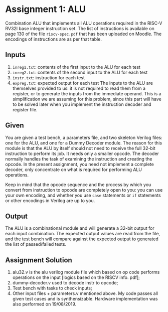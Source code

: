 # Assignment 1: ALU
 Combination ALU that implements all ALU operations required in the RISC-V RV32I base integer instruction set.  The list of instructions is available on page 130 of the file `riscv-spec.pdf` that has been uploaded on Moodle.  The encodings of instructions are as per that table.

## Inputs
1. `inreg1.txt`: contents of the first input to the ALU for each test
2. `inreg2.txt`: contents of the second input to the ALU for each test
3. `instr.txt`: instruction for each test
4. `expreg.txt`: expected output for each test
    The inputs to the ALU are themselves provided to us: it is not required to read them from a register, or to generate the inputs from the immediate operand.  This is a simplification we are assuming for this problem, since this part will have to be solved later when you implement the instruction decoder and register file.

## Given

You are given a test bench, a parameters file, and two skeleton Verilog files: one for the ALU, and one for a Dummy Decoder module.  The reason for this module is that the ALU by itself should not need to receive the full 32-bit instruction to perform its job.  It needs only a smaller opcode.  The decoder normally handles the task of examining the instruction and creating the opcode.  In the present assignment, you need not implement a complete decoder, only concentrate on what is required for performing ALU operations.

Keep in mind that the opcode sequence and the process by which you convert from instruction to opcode are completely open to you: you can use your own encoding, and whether you use `case` statements or `if` statements or other encodings in Verilog are up to you.

## Output

The ALU is a combinational module and will generate a 32-bit output for each input combination.  The expected output values are read from the file, and the test bench will compare against the expected output to generated the list of passed/failed tests.

## Assignment Solution
1. alu32.v is the alu verilog module file which based on op code performs operations on the input [logics based on the RISCV info. pdf];
2. dummy-decoder.v used to decode instr to opcode;
3. Test bench with tasks to check inputs;
4. Other input files + parameters.v mentioned above.
    My code passes all given test cases and is synthensizable. Hardware implementation was also performed on 19/08/2019.
